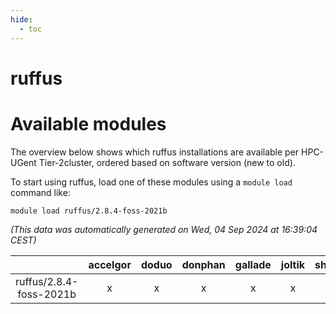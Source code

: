 ```yaml
---
hide:
  - toc
---
```


ruffus
======

# Available modules


The overview below shows which ruffus installations are available per HPC-UGent Tier-2cluster, ordered based on software version (new to old).

To start using ruffus, load one of these modules using a `module load` command like:

```shell
module load ruffus/2.8.4-foss-2021b
```

*(This data was automatically generated on Wed, 04 Sep 2024 at 16:39:04 CEST)*  

| |accelgor|doduo|donphan|gallade|joltik|shinx|skitty|
| :---: | :---: | :---: | :---: | :---: | :---: | :---: | :---: |
|ruffus/2.8.4-foss-2021b|x|x|x|x|x|-|x|

